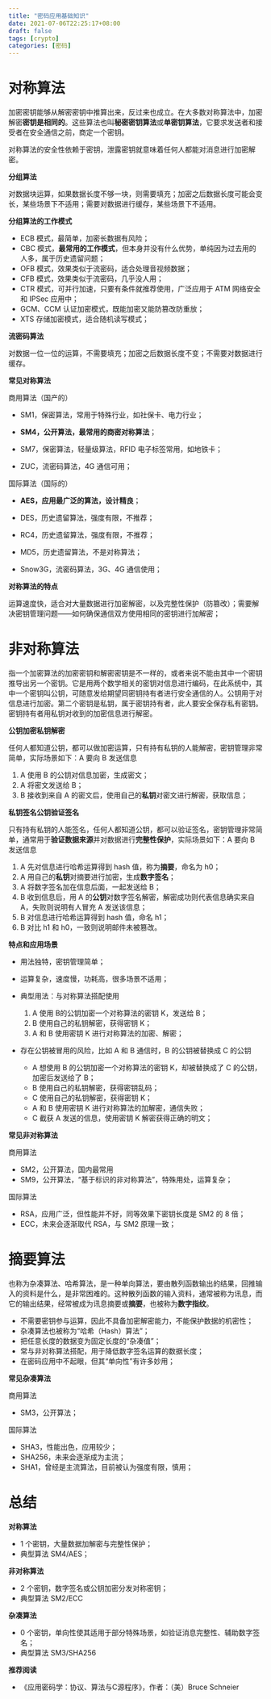 ```yaml
---
title: "密码应用基础知识"
date: 2021-07-06T22:25:17+08:00
draft: false
tags: [crypto]
categories: [密码]
---
```


# 对称算法

加密密钥能够从解密密钥中推算出来，反过来也成立。在大多数对称算法中，加密解密**密钥是相同的**。这些算法也叫**秘密密钥算法**或**单密钥算法**，它要求发送者和接受者在安全通信之前，商定一个密钥。

对称算法的安全性依赖于密钥，泄露密钥就意味着任何人都能对消息进行加密解密。

**分组算法**

对数据块运算，如果数据长度不够一块，则需要填充；加密之后数据长度可能会变长，某些场景下不适用；需要对数据进行缓存，某些场景下不适用。

**分组算法的工作模式**

- ECB 模式，最简单，加密长数据有风险；
- CBC 模式，**最常用的工作模式**，但本身并没有什么优势，单纯因为过去用的人多，属于历史遗留问题；
- OFB 模式，效果类似于流密码，适合处理音视频数据；
- CFB 模式，效果类似于流密码，几乎没人用；
- CTR 模式，可并行加速，只要有条件就推荐使用，广泛应用于 ATM 网络安全和 IPSec 应用中；
- GCM、CCM 认证加密模式，既能加密又能防篡改防重放；
- XTS 存储加密模式，适合随机读写模式；

<!--more-->

**流密码算法**

对数据一位一位的运算，不需要填充；加密之后数据长度不变；不需要对数据进行缓存。

**常见对称算法**

商用算法（国产的）

- SM1，保密算法，常用于特殊行业，如社保卡、电力行业；

- **SM4，公开算法，最常用的商密对称算法**；

- SM7，保密算法，轻量级算法，RFID 电子标签常用，如地铁卡；

- ZUC，流密码算法，4G 通信可用；

国际算法（国际的）

- **AES，应用最广泛的算法，设计精良**；

- DES，历史遗留算法，强度有限，不推荐；

- RC4，历史遗留算法，强度有限，不推荐；

- MD5，历史遗留算法，不是对称算法；

- Snow3G，流密码算法，3G、4G 通信使用；

**对称算法的特点**

运算速度快，适合对大量数据进行加密解密，以及完整性保护（防篡改）；需要解决密钥管理问题——如何确保通信双方使用相同的密钥进行加解密；

# 非对称算法

指一个加密算法的加密密钥和解密密钥是不一样的，或者来说不能由其中一个密钥推导出另一个密钥。它是用两个数学相关的密钥对信息进行编码，在此系统中，其中一个密钥叫公钥，可随意发给期望同密钥持有者进行安全通信的人。公钥用于对信息进行加密。第二个密钥是私钥，属于密钥持有者，此人要安全保存私有密钥。密钥持有者用私钥对收到的加密信息进行解密。

**公钥加密私钥解密**

任何人都知道公钥，都可以做加密运算，只有持有私钥的人能解密，密钥管理非常简单，实际场景如下：A 要向 B 发送信息

1. A 使用 B 的公钥对信息加密，生成密文；
2. A 将密文发送给 B；
3. B 接收到来自 A 的密文后，使用自己的**私钥**对密文进行解密，获取信息；

**私钥签名公钥验证签名**

只有持有私钥的人能签名，任何人都知道公钥，都可以验证签名，密钥管理非常简单，通常用于**验证数据来源**并对数据进行**完整性保护**，实际场景如下：A 要向 B 发送信息

1. A 先对信息进行哈希运算得到 hash 值，称为**摘要**，命名为 h0；
2. A 用自己的**私钥**对摘要进行加密，生成**数字签名**；
3. A 将数字签名加在信息后面，一起发送给 B；
4. B 收到信息后，用 A 的**公钥**对数字签名解密，解密成功则代表信息确实来自 A，失败则说明有人冒充 A 发送该信息；
5. B 对信息进行哈希运算得到 hash 值，命名 h1；
6. B 对比 h1 和 h0，一致则说明邮件未被篡改。

**特点和应用场景**

- 用法独特，密钥管理简单；

- 运算复杂，速度慢，功耗高，很多场景不适用；

- 典型用法：与对称算法搭配使用
  1. A 使用 B的公钥加密一个对称算法的密钥 K，发送给 B；
  2. B 使用自己的私钥解密，获得密钥 K；
  3. A 和 B 使用密钥 K 进行对称算法的加密、解密；

- 存在公钥被冒用的风险，比如 A 和 B 通信时，B 的公钥被替换成 C 的公钥
  - A 想使用 B 的公钥加密一个对称算法的密钥 K，却被替换成了 C 的公钥，加密后发送给了 B；
  - B 使用自己的私钥解密，获得密钥乱码；
  - C 使用自己的私钥解密，获得密钥 K；
  - A 和 B 使用密钥 K 进行对称算法的加解密，通信失败；
  - C 截获 A 发送的信息，使用密钥 K 解密获得正确的明文；

**常见非对称算法**

商用算法

- SM2，公开算法，国内最常用
- SM9，公开算法，“基于标识的非对称算法”，特殊用处，运算复杂；

国际算法

- RSA，应用广泛，但性能并不好，同等效果下密钥长度是 SM2 的 8 倍；
- ECC，未来会逐渐取代 RSA，与 SM2 原理一致；

# 摘要算法

也称为杂凑算法、哈希算法，是一种单向算法，要由散列函数输出的结果，回推输入的资料是什么，是非常困难的。这种散列函数的输入资料，通常被称为讯息，而它的输出结果，经常被成为讯息摘要或**摘要**，也被称为**数字指纹**。

- 不需要密钥参与运算，因此不具备加密解密能力，不能保护数据的机密性；
- 杂凑算法也被称为“哈希（Hash）算法”；
- 把任意长度的数据变为固定长度的“杂凑值”；
- 常与非对称算法搭配，用于降低数字签名运算的数据长度；
- 在密码应用中不起眼，但其“单向性”有许多妙用；

**常见杂凑算法**

商用算法

- SM3，公开算法；

国际算法

- SHA3，性能出色，应用较少；
- SHA256，未来会逐渐成为主流；
- SHA1，曾经是主流算法，目前被认为强度有限，慎用；

# 总结

**对称算法**

- 1 个密钥，大量数据加解密与完整性保护；
- 典型算法 SM4/AES；

**非对称算法**

- 2 个密钥，数字签名或公钥加密分发对称密钥；
- 典型算法 SM2/ECC

**杂凑算法**

- 0 个密钥，单向性使其适用于部分特殊场景，如验证消息完整性、辅助数字签名；
- 典型算法 SM3/SHA256

**推荐阅读**

- 《应用密码学：协议、算法与C源程序》，作者：（美）Bruce Schneier
